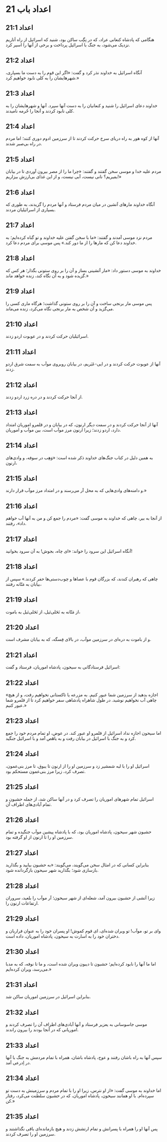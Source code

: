 # اعداد باب 21

## اعداد 21:1
هنگامی که پادشاه کنعانی عراد، که در نِگِب ساکن بود، شنید که اسرائیل از راه اَتاریم نزدیک می‌شود، به جنگ با اسرائیل پرداخت و برخی از آنها را اسیر کرد.

## اعداد 21:2
آنگاه اسرائیل به خداوند نذر کرد و گفت: «اگر این قوم را به دست ما بسپاری، شهرهایشان را به کلی نابود خواهیم کرد.»

## اعداد 21:3
خداوند دعای اسرائیل را شنید و کنعانیان را به دست آنها سپرد. آنها و شهرهایشان را به کلی نابود کردند و آنجا را حُرمه نامیدند.

## اعداد 21:4
آنها از کوه هور به راه دریای سرخ حرکت کردند تا از سرزمین ادوم دوری کنند؛ اما مردم در راه بی‌صبر شدند.

## اعداد 21:5
مردم علیه خدا و موسی سخن گفتند و گفتند: «چرا ما را از مصر بیرون آوردی تا در بیابان بمیریم؟ نانی نیست، آبی نیست، و از این غذای بی‌ارزش بیزاریم!»

## اعداد 21:6
آنگاه خداوند مارهای آتشین در میان مردم فرستاد و آنها مردم را گزیدند، به طوری که بسیاری از اسرائیلیان مردند.

## اعداد 21:7
مردم نزد موسی آمدند و گفتند: «ما با سخن گفتن علیه خداوند و تو گناه کرده‌ایم؛ به خداوند دعا کن که مارها را از ما دور کند.» پس موسی برای مردم دعا کرد.

## اعداد 21:8
خداوند به موسی دستور داد: «مار آتشینی بساز و آن را بر روی ستونی بگذار؛ هر کس که گزیده شود و به آن نگاه کند، زنده خواهد ماند.»

## اعداد 21:9
پس موسی مار برنجی ساخت و آن را بر روی ستونی گذاشت؛ هرگاه ماری کسی را می‌گزید و آن شخص به مار برنجی نگاه می‌کرد، زنده می‌ماند.

## اعداد 21:10
اسرائیلیان حرکت کردند و در عوبوت اردو زدند.

## اعداد 21:11
آنها از عوبوت حرکت کردند و در ایی-عَبَریم، در بیابان روبروی موآب به سمت شرق اردو زدند.

## اعداد 21:12
از آنجا حرکت کردند و در دره زرد اردو زدند.

## اعداد 21:13
آنها از آنجا حرکت کردند و در سمت دیگر ارنون، که در بیابان و در قلمرو اموریان امتداد دارد، اردو زدند؛ زیرا ارنون مرز موآب است، بین موآب و اموریان.

## اعداد 21:14
به همین دلیل در کتاب جنگ‌های خداوند ذکر شده است: «وَهِب در سوفه، و وادی‌های ارنون،

## اعداد 21:15
و دامنه‌های وادی‌هایی که به محل آر می‌رسند و در امتداد مرز موآب قرار دارند.»

## اعداد 21:16
از آنجا به بیر، چاهی که خداوند به موسی گفت: «مردم را جمع کن و من به آنها آب خواهم داد»، رفتند.

## اعداد 21:17
آنگاه اسرائیل این سرود را خواند: «ای چاه، بجوش! به آن سرود بخوانید!

## اعداد 21:18
چاهی که رهبران کندند، که بزرگان قوم با عصاها و چوب‌دستی‌ها حفر کردند.» سپس از بیابان به مَتّانه رفتند،

## اعداد 21:19
از مَتّانه به نَحَلی‌ئیل، از نَحَلی‌ئیل به باموت،

## اعداد 21:20
و از باموت به دره‌ای در سرزمین موآب، در بالای فِسگه، که به بیابان مشرف است.

## اعداد 21:21
اسرائیل فرستادگانی به سیحون، پادشاه اموریان، فرستاد و گفت:

## اعداد 21:22
«اجازه بدهید از سرزمین شما عبور کنیم. به مزرعه یا تاکستانی نخواهیم رفت، و از هیچ چاهی آب نخواهیم نوشید. در طول شاهراه پادشاهی سفر خواهیم کرد تا از قلمرو شما عبور کنیم.»

## اعداد 21:23
اما سیحون اجازه نداد اسرائیل از قلمرو او عبور کند. در عوض، او تمام مردم خود را جمع کرد و به جنگ با اسرائیل در بیابان رفت و به یاهَص آمد و با اسرائیل جنگید.

## اعداد 21:24
اسرائیل او را با لبه شمشیر زد و سرزمین او را از ارنون تا یبوق، تا مرز بنی‌عمون، تصرف کرد، زیرا مرز بنی‌عمون مستحکم بود.

## اعداد 21:25
اسرائیل تمام شهرهای اموریان را تصرف کرد و در آنها ساکن شد، از جمله حشبون و تمام آبادی‌های اطراف آن.

## اعداد 21:26
حشبون شهر سیحون، پادشاه اموریان بود، که با پادشاه پیشین موآب جنگیده و تمام سرزمین او را تا ارنون از او گرفته بود.

## اعداد 21:27
بنابراین کسانی که در امثال سخن می‌گویند، می‌گویند: «به حشبون بیایید و بگذارید بازسازی شود؛ بگذارید شهر سیحون بازگردانده شود.

## اعداد 21:28
زیرا آتشی از حشبون بیرون آمد، شعله‌ای از شهر سیحون؛ آر موآب را بلعید، سروران ارتفاعات ارنون را.

## اعداد 21:29
وای بر تو، موآب! تو ویران شده‌ای، ای قوم کموش! او پسران خود را به عنوان فراریان و دختران خود را به اسارت به سیحون، پادشاه اموریان، داده است.

## اعداد 21:30
اما ما آنها را نابود کرده‌ایم؛ حشبون تا دیبون ویران شده است، و ما تا نوفه، که به مدبا می‌رسد، ویران کرده‌ایم.»

## اعداد 21:31
بنابراین اسرائیل در سرزمین اموریان ساکن شد.

## اعداد 21:32
موسی جاسوسانی به یعزیر فرستاد و آنها آبادی‌های اطراف آن را تصرف کردند و اموریانی که در آنجا بودند را بیرون راندند.

## اعداد 21:33
سپس آنها به راه باشان رفتند و عوج، پادشاه باشان، همراه با تمام مردمش به جنگ با آنها در اِدرعی آمد.

## اعداد 21:34
اما خداوند به موسی گفت: «از او نترس، زیرا او را با تمام مردم و سرزمینش به دست تو سپرده‌ام. با او همانند سیحون، پادشاه اموریان، که در حشبون سلطنت می‌کرد، رفتار کن.»

## اعداد 21:35
پس آنها او را همراه با پسرانش و تمام ارتشش زدند و هیچ بازمانده‌ای باقی نگذاشتند و سرزمین او را تصرف کردند.
